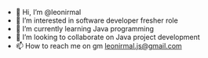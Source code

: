 - 👋 Hi, I’m @leonirmal
- 👀 I’m interested in software developer fresher role
- 🌱 I’m currently learning Java programming
- 💞️ I’m looking to collaborate on Java project development
- 📫 How to reach me on gm leonirmal.js@gmail.com

<!---
leonirmal/leonirmal is a ✨ special ✨ repository because its `README.md` (this file) appears on your GitHub profile.
You can click the Preview link to take a look at your changes.
--->
